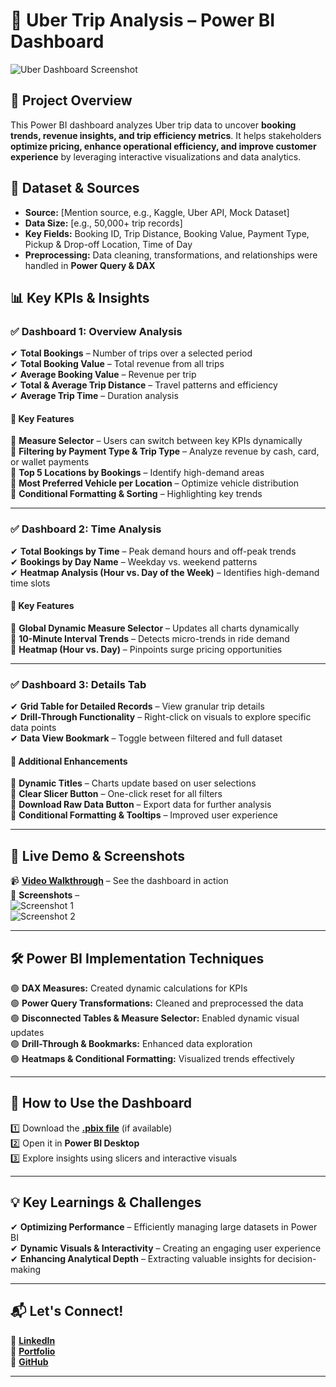 # 🚖 Uber Trip Analysis – Power BI Dashboard  

![Uber Dashboard Screenshot](your-image-url-here)  

## 📌 Project Overview  
This Power BI dashboard analyzes Uber trip data to uncover **booking trends, revenue insights, and trip efficiency metrics**. It helps stakeholders **optimize pricing, enhance operational efficiency, and improve customer experience** by leveraging interactive visualizations and data analytics.  

## 📂 Dataset & Sources  
- **Source:** [Mention source, e.g., Kaggle, Uber API, Mock Dataset]  
- **Data Size:** [e.g., 50,000+ trip records]  
- **Key Fields:** Booking ID, Trip Distance, Booking Value, Payment Type, Pickup & Drop-off Location, Time of Day  
- **Preprocessing:** Data cleaning, transformations, and relationships were handled in **Power Query & DAX**  

## 📊 Key KPIs & Insights  

### ✅ Dashboard 1: Overview Analysis  
✔ **Total Bookings** – Number of trips over a selected period  
✔ **Total Booking Value** – Total revenue from all trips  
✔ **Average Booking Value** – Revenue per trip  
✔ **Total & Average Trip Distance** – Travel patterns and efficiency  
✔ **Average Trip Time** – Duration analysis  

#### 🔹 Key Features  
🔸 **Measure Selector** – Users can switch between key KPIs dynamically  
🔸 **Filtering by Payment Type & Trip Type** – Analyze revenue by cash, card, or wallet payments  
🔸 **Top 5 Locations by Bookings** – Identify high-demand areas  
🔸 **Most Preferred Vehicle per Location** – Optimize vehicle distribution  
🔸 **Conditional Formatting & Sorting** – Highlighting key trends  

---

### ✅ Dashboard 2: Time Analysis  
✔ **Total Bookings by Time** – Peak demand hours and off-peak trends  
✔ **Bookings by Day Name** – Weekday vs. weekend patterns  
✔ **Heatmap Analysis (Hour vs. Day of the Week)** – Identifies high-demand time slots  

#### 🔹 Key Features  
🔸 **Global Dynamic Measure Selector** – Updates all charts dynamically  
🔸 **10-Minute Interval Trends** – Detects micro-trends in ride demand  
🔸 **Heatmap (Hour vs. Day)** – Pinpoints surge pricing opportunities  

---

### ✅ Dashboard 3: Details Tab  
✔ **Grid Table for Detailed Records** – View granular trip details  
✔ **Drill-Through Functionality** – Right-click on visuals to explore specific data points  
✔ **Data View Bookmark** – Toggle between filtered and full dataset  

#### 🔹 Additional Enhancements  
🔹 **Dynamic Titles** – Charts update based on user selections  
🔹 **Clear Slicer Button** – One-click reset for all filters  
🔹 **Download Raw Data Button** – Export data for further analysis  
🔹 **Conditional Formatting & Tooltips** – Improved user experience  

---

## 🎥 Live Demo & Screenshots  
📹 **[Video Walkthrough](your-video-link-here)** – See the dashboard in action  
📸 **Screenshots** –  
![Screenshot 1](your-image-url-here)  
![Screenshot 2](your-image-url-here)  

---

## 🛠 Power BI Implementation Techniques  
🟢 **DAX Measures:** Created dynamic calculations for KPIs  
🟢 **Power Query Transformations:** Cleaned and preprocessed the data  
🟢 **Disconnected Tables & Measure Selector:** Enabled dynamic visual updates  
🟢 **Drill-Through & Bookmarks:** Enhanced data exploration  
🟢 **Heatmaps & Conditional Formatting:** Visualized trends effectively  

---

## 🚀 How to Use the Dashboard  
1️⃣ Download the **[.pbix file](your-file-link-here)** (if available)  
2️⃣ Open it in **Power BI Desktop**  
3️⃣ Explore insights using slicers and interactive visuals  

---

## 💡 Key Learnings & Challenges  
✔ **Optimizing Performance** – Efficiently managing large datasets in Power BI  
✔ **Dynamic Visuals & Interactivity** – Creating an engaging user experience  
✔ **Enhancing Analytical Depth** – Extracting valuable insights for decision-making  

---

## 📬 Let's Connect!  
🔗 **[LinkedIn](your-linkedin-link)**  
🔗 **[Portfolio](your-portfolio-link)**  
🔗 **[GitHub](your-github-profile)**  

---

